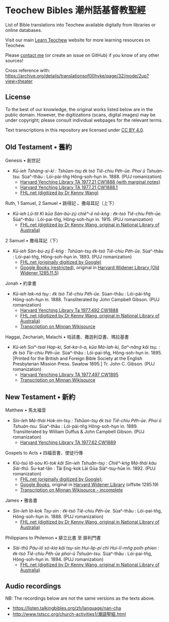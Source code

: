 # Teochew Bibles 潮州話基督教聖經

List of Bible translations into Teochew available digitally from libraries or online databases.

Visit our main [Learn Teochew](https://learn-teochew.github.io) website for more learning resources on Teochew.

Please [contact me](https://docs.google.com/forms/d/e/1FAIpQLSfuLo78EgRtgVeoEb1zTXZOtb0W0cBWdrNu46CYtkLaVwhlZQ/viewform) (or create an issue on GitHub) if you know of any other sources!

Cross reference with: https://archive.org/details/translationsof00hyke/page/32/mode/2up?view=theater

## License

To the best of our knowledge, the original works listed below are in the public domain. However, the digitizations (scans, digital images) may be under copyright; please consult individual webpages for the relevant terms. 

Text transcriptions in this repository are licensed under [CC BY 4.0](https://creativecommons.org/licenses/by/4.0/).

## Old Testament • 舊約

Genesis • 創世記

* *Kū-ieh Tshàng-sì-kì : Tshûan-tsṳ e̍k tsò Tiê-chiu Pe̍h-ūe. Phoi ũ Tshuàn-tsu.* Sùaⁿ-thâu : Lói-pài-tn̂g Hông-soh-hṳn ìn. 1888. (PUJ romanization)
  * [Harvard Yenching Library TA 1977.21 CW1888 (with marginal notes)](https://nrs.lib.harvard.edu/urn-3:fhcl:32649445)
  * [Harvard Yenching Library TA 1977.21 CW1888.1](https://nrs.lib.harvard.edu/urn-3:fhcl:32627152)
  * [FHL.net (digitized by Dr Kenny Wang)](https://bible.fhl.net/gbdoc/ob/nob.html?book=129)


Ruth, 1 Samuel, 2 Samuel • 路得記 、撒母耳記（上下）

* *Kū-ieh Lū-tit Kì kūa Sàn-bú-zṳ́ chiēⁿ-ē nō-kńg : e̍k-tsò Tiê-chiu Pe̍h-ūe.* Sùaⁿ-thâu : Lói-pai-tn̂g, Hông-soh-hṳn ìn. 1915. (PUJ romanization)
  * [FHL.net (digitized by Dr Kenny Wang, original in National Library of Australia)](https://bible.fhl.net/gbdoc/ob/nob.html?book=146)

2 Samuel • 撒母耳記（下）

* *Kū-ieh Sàn-bú-zṳ́ Ē-kńg : Tshûan-tsṳ e̍k-tsò Tiê-chiu Pe̍h-ūe.* Sùaⁿ-thâu : Lói-pai-tn̂g, Hông-soh-hṳn ìn. 1893. (PUJ romanization)
  * [FHL.net (originally digitized by Google)](https://bible.fhl.net/gbdoc/ob/nob.html?book=123)
  * [Google Books (restricted)](https://books.google.de/books?vid=HARVARD:32044024231169), original in [Harvard Widener Library (Old Widener 1285.11.5)](http://id.lib.harvard.edu/alma/990028930920203941/catalog)


Jonah • 約拿書

* *Kū-ieh Iak-ná tsṳ : e̍k tsò Tiê-chiu Pe̍h-ūe.* Sùan-thâu : Lói-pài-tn̂g Hông-soh-hṳn ìn. 1888. Transliterated by John Campbell Gibson. (PUJ romanization)
  * [Harvard Yenching Library Ta 1977.492 CW1888](https://nrs.lib.harvard.edu/urn-3:fhcl:32647785)
  * [FHL.net (digitized by Dr Kenny Wang, original in National Library of Australia)](https://bible.fhl.net/gbdoc/ob/nob.html?book=204)
  * [Transcription on Minnan Wikisource](https://zh-min-nan.wikisource.org/wiki/K%C5%AB-ieh_Iak-n%C3%A1_ts%E1%B9%B3_e%CC%8Dk_ts%C3%B2_Ti%C3%AA-chiu_Pe%CC%8Dh-%C5%ABe)


Haggai, Zechariah, Malachi • 哈該書、撒迦利亞書、瑪拉基書

* *Kū-ieh Soiⁿ-tsai Hap-ki, Sat-ka-lì-a, kũa Má-lah-ki, Saⁿ-nâng kâi tsṳ. : e̍k tsò Tîe-chiu Pe̍h-ūe.* Sùaⁿ-thâu : Lói-pai-tn̂g, Hông-soh-hṳn ìn. 1895. [Printed for the British and Foreign Bible Society at the English Presbyterian Mission Press. Swatow 1895.] Tr. John C. Gibson. (PUJ romanization)
  * [Harvard Yenching Library TA 1977.497 CW1895](https://nrs.lib.harvard.edu/urn-3:fhcl:32648251)
  * [Transcription on Minnan Wikisource](https://zh-min-nan.wikisource.org/wiki/K%C5%AB-ieh_Soi%E2%81%BF-tsai_Hap-ki,_Sat-ka-l%C4%A9-a,_k%C5%A9a_M%C3%A1-la%CC%8Dh-ki,_Sa%E2%81%BF-n%C3%A2ng_k%C3%A2i_ts%E1%B9%B3_e%CC%8Dk_ts%C3%B2_T%C3%AEe-chiu_Pe%CC%8Dh-%C5%ABe)



## New Testament • 新約

Matthew • 馬太福音

* *Sin-Ieh Má-thài Hok-im-tsṳ : Tshûan-tsṳ e̍k tsò Tiê-chiu Pe̍h-ūe. Phoi ũ Tshuàn-tsu.* Sùaⁿ-thâu : Lói-pài-tn̂g Hông-soh-hṳn ìn. 1889. Transliterated by William Duffus & John Campbell Gibson. (PUJ romanization)
  * [Harvard Yenching Library TA 1977.62 CW1889](https://nrs.lib.harvard.edu/urn-3:fhcl:32723208)


Gospels to Acts • 四福音書、使徒行傳

* *Kiù-tsú Iâ-sou Ki-tok kâi Sin-ieh Tshuân-tsṳ : Chiēⁿ-kńg Má-thài kàu Sài-thû.* Su-kat-lân : Tāi Eng-kok Lāi Gūa Siàⁿ-tsṳ-hūe ìn. 1892. (PUJ romanization)
  * [FHL.net (originally digitized by Google)](https://bible.fhl.net/gbdoc/ob/nob.html?book=145);
  * [Google Books](https://books.google.de/books?vid=HARVARD:HWPLVJ), original in [Harvard Widener Library](http://id.lib.harvard.edu/alma/990028930770203941/catalog) (offsite 1285.19)
  * [Transcription on Minnan Wikisource - incomplete](https://zh-min-nan.wikisource.org/wiki/Ki%C3%B9_Ts%C3%BA_I%C3%A2_Sou_Ki_Tok_K%C3%A2i_Sin_Ieh_Tshu%C3%A2n_Ts%E1%B9%B3_Chi%C4%93%E2%81%BF_K%C5%84g_M%C3%A1_Th%C3%A0i_K%C3%A0u_S%C3%A0i_Th%C3%BB)


James • 雅各書

* *Sin-Ieh Iá-kok Tsṳ-sìn : e̍k-tsò Tiê-chiu Pe̍h-ūe.* Sùaⁿ-thâu : Lói-pai-tn̂g, Hông-soh-hṳn ìn. 1888. (PUJ romanization)
  * [FHL.net (digitized by Dr Kenny Wang, original in National Library of Australia)](https://bible.fhl.net/gbdoc/ob/nob.html?book=205)


Philippians to Philemon • 腓立比書 至 腓利門書

* *Sài-thû Páu-lô só-kìa kâi tsṳ-sìn Hui-lìp-pí chì Hui-lī-mn̂g poih-phien : e̍k-tsò Tiê-chiu Pe̍h-ūe phoi-ũ Tshuàn-tsu.* Sùaⁿ-thâu : Lói-pai-tn̂g, Hông-soh-hṳn ìn. 1894. (PUJ romanization)
  * [FHL.net (digitized by Dr Kenny Wang, original in National Library of Australia)](https://bible.fhl.net/gbdoc/ob/nob.html?book=126)


## Audio recordings

NB: The recordings below are not the same versions as the texts above.

 * https://listen.talkingbibles.org/zh/language/nan-cha
 * http://www.tstscc.org/church-activities1/潮語聖經.html
